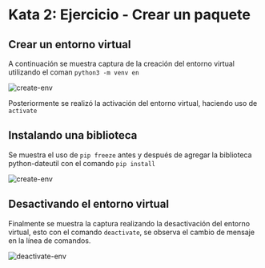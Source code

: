 # Kata 2: Ejercicio - Crear un paquete

## Crear un entorno virtual

A continuación se muestra captura de la creación del entorno virtual utilizando el coman ``python3 -m venv en``

![create-env](https://user-images.githubusercontent.com/27878299/153810126-39c9cf51-db78-447f-bd47-0985b73bd83e.png)

Posteriormente se realizó la activación del entorno virtual, haciendo uso de ``activate``

## Instalando una biblioteca

Se muestra el uso de ``pip freeze`` antes y después de agregar la biblioteca python-dateutil con el comando ``pip install``

![create-env](https://user-images.githubusercontent.com/27878299/153811159-839dd93c-7fe3-469d-8975-7c2c6084874a.png)


## Desactivando el entorno virtual

Finalmente se muestra la captura realizando la desactivación del entorno virtual, esto con el comando ``deactivate``, se observa el cambio de mensaje en la línea de comandos.

![deactivate-env](https://user-images.githubusercontent.com/27878299/153811621-685c425e-0392-4cad-a95f-b2e2a620a407.png)

